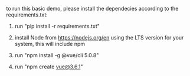 to run this basic demo, please install the dependecies according to the requirements.txt:

1. run "pip install -r requirements.txt"

2. install Node from https://nodejs.org/en using the LTS version for your system, this will include npm

3. run "npm install -g @vue/cli 5.0.8"
4. run "npm create vue@3.6.1"